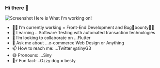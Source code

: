 ### Hi there 👋


 
 ![Screenshot](https://github.com/sinyozz/template_bug/blob/4a9b3217c1bae3537f82fc721776c8e6f59efac0/000cosmo-cute.gif)
   Here is What I'm working on!

- 👩‍💻 I’m currently working = Front-End Development and Bug🐛bounty🐱‍💻
- 🌱 Learning ...Software Testing  with automated transaction technologies
- 👯 I’m looking to collaborate on ...Flutter
- 💬 Ask me about ...e-commerce Web Design or Anything 
- 📫 How to reach me: ...Twitter @sinyG3
- 😄 Pronouns: ...Siny 
- 🐶⚡ Fun fact:...Ozzy dog = besty  

